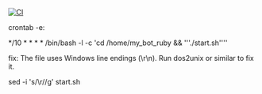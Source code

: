 [![CI](https://github.com/denis1011101/my_bot_ruby/actions/workflows/CI.yml/badge.svg)](https://github.com/denis1011101/my_bot_ruby/actions/workflows/CI.yml)

crontab -e:

*/10 * * * * /bin/bash -l -c 'cd /home/my_bot_ruby && '\''./start.sh'\'''


fix: The file uses Windows line endings (\r\n). Run dos2unix or similar to fix it.

sed -i 's/\r//g' start.sh
